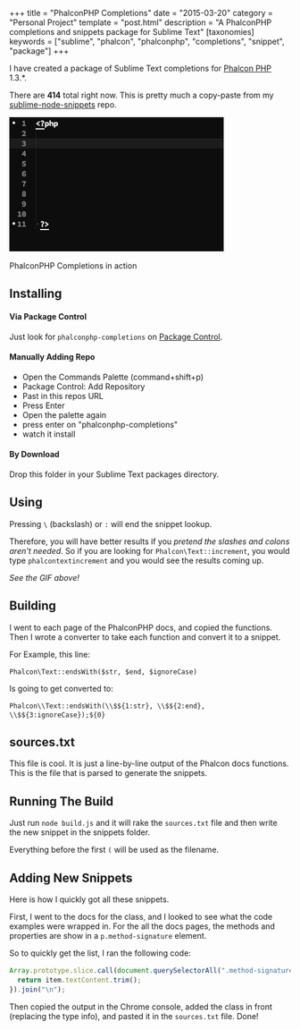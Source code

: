 +++
title = "PhalconPHP Completions"
date = "2015-03-20"
category = "Personal Project"
template = "post.html"
description = "A PhalconPHP completions and snippets package for Sublime Text"
[taxonomies]
keywords = ["sublime", "phalcon", "phalconphp", "completions", "snippet", "package"]
+++

I have created a package of Sublime Text completions for [Phalcon PHP](http://phalconphp.com/en/) 1.3.\*.

There are **414** total right now. This is pretty much a copy-paste from my [sublime-node-snippets](https://github.com/james2doyle/sublime-node-snippets) repo.

<div class="center">
    <img src="https://raw.githubusercontent.com/james2doyle/phalconphp-completions/master/testing.gif" alt="PhalconPHP Completions in action" />
    <p>PhalconPHP Completions in action</p>
</div>

## Installing

#### Via Package Control

Just look for `phalconphp-completions` on [Package Control](https://packagecontrol.io/packages/PhalconPHP%20Completions).

#### Manually Adding Repo

* Open the Commands Palette (command+shift+p)
* Package Control: Add Repository
* Past in this repos URL
* Press Enter
* Open the palette again
* press enter on "phalconphp-completions"
* watch it install

#### By Download

Drop this folder in your Sublime Text packages directory.

## Using

Pressing `\` (backslash) or `:` will end the snippet lookup.

Therefore, you will have better results if you *pretend the slashes and colons aren't needed*. So if you are looking for `Phalcon\Text::increment`, you would type `phalcontextincrement` and you would see the results coming up.

*See the GIF above!*

## Building

I went to each page of the PhalconPHP docs, and copied the functions. Then I wrote a converter to take each function and convert it to a snippet.

For Example, this line:

```
Phalcon\Text::endsWith($str, $end, $ignoreCase)
```

Is going to get converted to:

```
Phalcon\\Text::endsWith(\\$${1:str}, \\$${2:end}, \\$${3:ignoreCase});${0}
```

## sources.txt

This file is cool. It is just a line-by-line output of the Phalcon docs functions. This is the file that is parsed to generate the snippets.

## Running The Build

Just run `node build.js` and it will rake the `sources.txt` file and then write the new snippet in the snippets folder.

Everything before the first `(` will be used as the filename.

## Adding New Snippets

Here is how I quickly got all these snippets.

First, I went to the docs for the class, and I looked to see what the code examples were wrapped in. For the all the docs pages, the methods and properties are show in a `p.method-signature` element.

So to quickly get the list, I ran the following code:

```javascript
Array.prototype.slice.call(document.querySelectorAll(".method-signature"), 0).map(function(item){
  return item.textContent.trim();
}).join("\n");
```

Then copied the output in the Chrome console, added the class in front (replacing the type info), and pasted it in the `sources.txt` file. Done!
